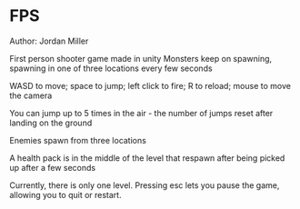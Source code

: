 # FPS

Author: Jordan Miller

First person shooter game made in unity
Monsters keep on spawning, spawning in one of three locations every few seconds

WASD to move; space to jump; left click to fire; R to reload; mouse to move the camera

You can jump up to 5 times in the air - the number of jumps reset after landing on the ground

Enemies spawn from three locations

A health pack is in the middle of the level that respawn after being picked up after a few seconds

Currently, there is only one level. Pressing esc lets you pause the game, allowing you to quit or restart.
